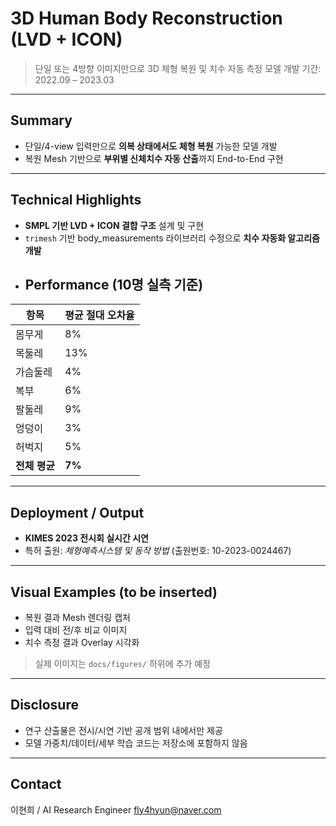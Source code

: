 # 3D Human Body Reconstruction (LVD + ICON)

> 단일 또는 4방향 이미지만으로 3D 체형 복원 및 치수 자동 측정 모델 개발
> 기간: 2022.09 – 2023.03

---

## Summary

* 단일/4-view 입력만으로 **의복 상태에서도 체형 복원** 가능한 모델 개발
* 복원 Mesh 기반으로 **부위별 신체치수 자동 산출**까지 End-to-End 구현

---

## Technical Highlights

* **SMPL 기반 LVD + ICON 결합 구조** 설계 및 구현
* `trimesh` 기반 body_measurements 라이브러리 수정으로 **치수 자동화 알고리즘 개발**
* ## Performance (10명 실측 기준)

| 항목        | 평균 절대 오차율 |
| --------- | --------- |
| 몸무게       | 8%        |
| 목둘레       | 13%       |
| 가슴둘레      | 4%        |
| 복부        | 6%        |
| 팔둘레       | 9%        |
| 엉덩이       | 3%        |
| 허벅지       | 5%        |
| **전체 평균** | **7%**    |

---

## Deployment / Output

* **KIMES 2023 전시회 실시간 시연**
* 특허 출원: *체형예측시스템 및 동작 방법* (출원번호: 10-2023-0024467)

---

## Visual Examples (to be inserted)

* 복원 결과 Mesh 렌더링 캡처
* 입력 대비 전/후 비교 이미지
* 치수 측정 결과 Overlay 시각화

> 실제 이미지는 `docs/figures/` 하위에 추가 예정

---

## Disclosure

* 연구 산출물은 전시/시연 기반 공개 범위 내에서만 제공
* 모델 가중치/데이터/세부 학습 코드는 저장소에 포함하지 않음

---

## Contact

이현희 / AI Research Engineer
[fly4hyun@naver.com](mailto:fly4hyun@naver.com)
